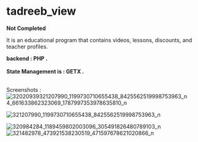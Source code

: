 # tadreeb_view
<b>Not Completed</b>

It is an educational program that contains videos, lessons, discounts, and teacher profiles.
  
 <b> backend : PHP .</b><br><br>
  <b> State Management is : GETX .</b><br><br>

  
  
  
 Screenshots : 
 ![32020939![321207990_1199730710655438_8425562519998753963_n](https://user-images.githubusercontent.com/58075058/209070517-99409d5e-5e6e-40f5-9aa2-7f025099b765.jpg)
4_661633862323069_1787997353978635810_n](https://user-images.githubusercontent.com/58075058/209070503-d56c5046-3d68-4e6d-8e36-4d5706d4a9bf.jpg)

![321207990_1199730710655438_8425562519998753963_n](https://user-images.githubusercontent.com/58075058/209070850-4ee0bcd3-ff62-4037-a2ac-b71fa2499738.jpg)


 ![320984284_1189459802003096_305491826480789103_n](https://user-images.githubusercontent.com/58075058/209070446-68c2ab5e-26c8-46b7-9c24-a3bb41f4dd17.jpg)
![321482978_473921538230519_471597678621020866_n](https://user-images.githubusercontent.com/58075058/209070459-e95ee76b-d886-461a-9947-ad725beaea05.jpg)
